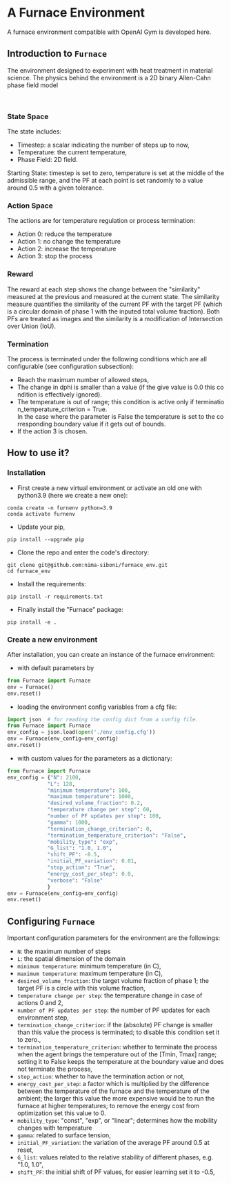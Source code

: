 # A Furnace Environment
A furnace environment compatible with OpenAI Gym is developed here.

## Introduction to ```Furnace```

The environment designed to experiment with heat treatment in material science. The physics behind the environment is a 2D binary Allen-Cahn phase field model 

     
### State Space
The state includes:
* Timestep: a scalar indicating the number of steps up to now,
* Temperature: the current temperature, 
* Phase Field: 2D field.

Starting State: timestep is set to zero, temperature is set at the middle of the admissible range, and the PF at each point is set randomly to a value around 0.5 with a given tolerance.
              
### Action Space
The actions are for temperature regulation or process termination:

* Action 0: reduce the temperature 
* Action 1: no change the temperature 
* Action 2: increase the temperature 
* Action 3: stop the process 
  
### Reward
The reward at each step shows the change between the "similarity" measured at the previous and measured at the current state. The similarity measure quantifies the similarity of the current PF with the target PF (which is a circular domain of phase 1 with the inputed total volume fraction). Both PFs are treated as images and the similarity is a modification of Intersection over Union (IoU).

### Termination
The process is terminated under the following conditions which are all configurable (see configuration subsection): 

* Reach the maximum number of allowed steps, 
* The change in dphi is smaller than a value (if the give value is 0.0 this condition is effectively ignored). 
* The temperature is out of range; this condition is active only if termination_temperature_criterion = True. In the case where the parameter is False the temperature is set to the corresponding boundary value if it gets out of bounds. 
* If the action 3 is chosen.

## How to use it?
### Installation 
* First create a new virtual environment or activate an old one with python3.9 (here we create a new one):
```commandline
conda create -n furnenv python=3.9
conda activate furnenv
```
* Update your pip,
```commandline
pip install --upgrade pip
```
* Clone the repo and enter the code's directory:
```commandline
git clone git@github.com:nima-siboni/furnace_env.git
cd furnace_env
```
* Install the requirements:
```commandline
pip install -r requirements.txt
```

* Finally install the "Furnace" package:
```commandline
pip install -e .
```
### Create a new environment
After installation, you can create an instance of the furnace environment:
* with default parameters by
```python
from Furnace import Furnace
env = Furnace()
env.reset()
```
* loading the environment config variables from a cfg file:
```python
import json  # for reading the config dict from a config file.
from Furnace import Furnace
env_config = json.load(open('./env_config.cfg'))
env = Furnace(env_config=env_config)
env.reset()
```
* with custom values for the parameters as a dictionary:
```python
from Furnace import Furnace
env_config = {"N": 2100,
             "L": 128,
             "minimum temperature": 100,
             "maximum temperature": 1000,
             "desired_volume_fraction": 0.2,
             "temperature change per step": 60,
             "number of PF updates per step": 100,
             "gamma": 1000,
             "termination_change_criterion": 0,
             "termination_temperature_criterion": "False",
             "mobility_type": "exp",
             "G_list": "1.0, 1.0",
             "shift_PF": -0.5,
             "initial_PF_variation": 0.01,
             "stop_action": "True",
             "energy_cost_per_step": 0.0,
             "verbose": "False"
             }
env = Furnace(env_config=env_config)
env.reset()
```

## Configuring ```Furnace```
Important configuration parameters for the environment are the followings:

* ```N```: the maximum number of steps
* ```L```: the spatial dimension of the domain
* ```minimum temperature```: minimum temperature (in C),
* ```maximum temperature```: maximum temperature (in C),
* ```desired_volume_fraction```: the target volume fraction of phase 1; the target PF is a circle with this volume fraction,
* ```temperature change per step```: the temperature change in case of actions 0 and 2,
* ```number of PF updates per step```: the number of PF updates for each environment step,
* ```termination_change_criterion```: if the (absolute) PF change is smaller than this value the process is terminated; to disable  this condition set it to zero.,
* ```termination_temperature_criterion```: whether to terminate the process when the agent brings the temperature out of the [Tmin, Tmax] range; setting it to False keeps the temperature at the boundary value and does not terminate the process,
* ```stop_action```: whether to have the termination action or not,
* ```energy_cost_per_step```: a factor which is multiplied by the difference between the temperature of the furnace and the temperature of the ambient; the larger this value the more expensive would be to run the furnace at higher temperatures; to remove the energy cost from optimization set this value to 0.
* ```mobility_type```: "const", "exp", or "linear"; determines how the mobility changes with temperature 
* ```gamma```: related to surface tension,
* ```initial_PF_variation```: the variation of the average PF around 0.5 at reset,
* ```G_list```: values related to the relative stability of different phases, e.g. "1.0, 1.0",
* ```shift_PF```: the initial shift of PF values, for easier learning set it to -0.5,
